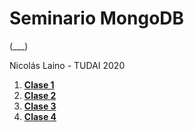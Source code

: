 # Seminario MongoDB

(___)

Nicolás Laino - TUDAI 2020

1. **[Clase 1](https://github.com/NicoLaino/MongoDBSeminario/blob/main/clase1.md)**
2. **[Clase 2](https://github.com/NicoLaino/MongoDBSeminario/blob/main/clase2.md)**
3. **[Clase 3](https://github.com/NicoLaino/MongoDBSeminario/blob/main/clase3.md)**
4. **[Clase 4](https://github.com/NicoLaino/MongoDBSeminario/blob/main/clase4.md)**